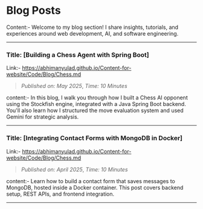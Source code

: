 # Blog Posts

Content:- Welcome to my blog section! I share insights, tutorials, and experiences around web development, AI, and software engineering.

---
### Title:  [Building a Chess Agent with Spring Boot]
Link:- https://abhimanyulad.github.io/Content-for-website/Code/Blog/Chess.md
> *Published on: May 2025*,
> *Time: 10 Minutes*

content:- In this blog, I walk you through how I built a Chess AI opponent using the Stockfish engine, integrated with a Java Spring Boot backend. You'll also learn how I structured the move evaluation system and used Gemini for strategic analysis.

---
### Title: [Integrating Contact Forms with MongoDB in Docker]
Link:- https://abhimanyulad.github.io/Content-for-website/Code/Blog/Chess.md
> *Published on: April 2025*,
> *Time: 10 Minutes*

content:- Learn how to build a contact form that saves messages to MongoDB, hosted inside a Docker container. This post covers backend setup, REST APIs, and frontend integration.

---

